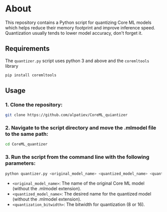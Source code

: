 # About

This repository contains a Python script for quantizing Core ML models which helps reduce their memory footprint and improve inference speed.
Quantization usually tends to lower model accuracy, don't forget it.

## Requirements

The `quantizer.py` script uses python 3 and above and the `coremltools` library

```bash
pip install coremltools
```

## Usage

### 1. Clone the repository:

```bash
git clone https://github.com/alpatiev/CoreML_quiantizer
```

### 2. Navigate to the script directory and move the .mlmodel file to the same path:

```bash
cd CoreML_quantizer
```

### 3. Run the script from the command line with the following parameters:

```bash
python quantizer.py <original_model_name> <quantized_model_name> <quantization_bitwidth>
```

- `<original_model_name>`: The name of the original Core ML model (without the .mlmodel extension).
- `<quantized_model_name>`: The desired name for the quantized model (without the .mlmodel extension).
- `<quantization_bitwidth>`: The bitwidth for quantization (8 or 16).



